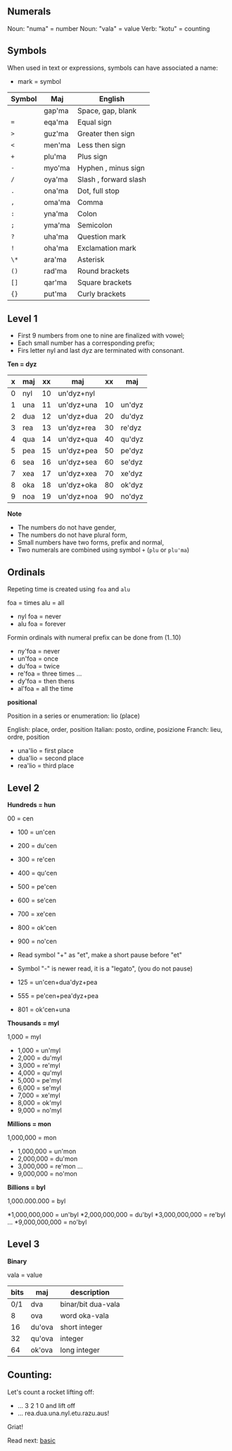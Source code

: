 ## Numerals 

Noun: "numa" = number
Noun: "vala" = value
Verb: "kotu" = counting

## Symbols

When used in text or expressions, symbols can have associated a name:

* mark = symbol

Symbol | Maj    | English
-------|--------|---------------------
  ` `  | gap'ma | Space, gap, blank
  `=`  | eqa'ma | Equal sign
  `>`  | guz'ma | Greater then sign
  `<`  | men'ma | Less then sign
  `+`  | plu'ma | Plus sign 
  `-`  | myo'ma | Hyphen , minus sign 
  `/`  | oya'ma | Slash , forward slash 
  `.`  | ona'ma | Dot, full stop 
  `,`  | oma'ma | Comma 
  `:`  | yna'ma | Colon 
  `;`  | yma'ma | Semicolon 
  `?`  | uha'ma | Question mark 
  `!`  | oha'ma | Exclamation mark 
  `\*` | ara'ma | Asterisk 
  `()` | rad'ma | Round brackets 
  `[]` | qar'ma | Square brackets 
  `{}` | put'ma | Curly brackets 

## Level 1

* First 9 numbers from one to nine are finalized with vowel;
* Each small number has a corresponding prefix;
* Firs letter nyl and last dyz are terminated with consonant.

**Ten = dyz** 

x | maj  | xx | maj          | xx | maj    |
--|------|----|--------------|----|--------|
0 | nyl  | 10 | un'dyz+nyl   |    |        |
1 | una  | 11 | un'dyz+una   | 10 | un'dyz |
2 | dua  | 12 | un'dyz+dua   | 20 | du'dyz |
3 | rea  | 13 | un'dyz+rea   | 30 | re'dyz |
4 | qua  | 14 | un'dyz+qua   | 40 | qu'dyz |
5 | pea  | 15 | un'dyz+pea   | 50 | pe'dyz |
6 | sea  | 16 | un'dyz+sea   | 60 | se'dyz |
7 | xea  | 17 | un'dyz+xea   | 70 | xe'dyz |
8 | oka  | 18 | un'dyz+oka   | 80 | ok'dyz |
9 | noa  | 19 | un'dyz+noa   | 90 | no'dyz | 


**Note** 

* The numbers do not have gender,
* The numbers do not have plural form,
* Small numbers have two forms, prefix and normal,
* Two numerals are combined using symbol `+` (`plu` or `plu'ma`)
                                         
## Ordinals
         
Repeting time is created using `foa` and `alu`

foa  = times
alu  = all

* nyl foa = never
* alu foa = forever

Formin ordinals with numeral prefix can be done from (1..10)

* ny'foa = never
* un'foa = once
* du'foa = twice
* re'foa = three times
...
* dy'foa = then thens
* al'foa = all the time
          
**positional**

Position in a series or enumeration: lio (place)

English: place, order, position
Italian: posto, ordine, posizione
Franch:  lieu,  ordre, position

* una'lio = first place
* dua'lio = second place
* rea'lio = third place

## Level 2

**Hundreds = hun**

00 =  cen

* 100 =  un'cen
* 200 =  du'cen
* 300 =  re'cen
* 400 =  qu'cen
* 500 =  pe'cen
* 600 =  se'cen
* 700 =  xe'cen
* 800 =  ok'cen
* 900 =  no'cen

* Read symbol "+" as "et", make a short pause before "et"
* Symbol "-" is newer read, it is a "legato", (you do not pause)

* 125 = un'cen+dua'dyz+pea
* 555 = pe'cen+pea'dyz+pea
* 801 = ok'cen+una


**Thousands = myl**

1,000 = myl

* 1,000 = un'myl
* 2,000 = du'myl
* 3,000 = re'myl
* 4,000 = qu'myl
* 5,000 = pe'myl
* 6,000 = se'myl
* 7,000 = xe'myl
* 8,000 = ok'myl
* 9,000 = no'myl


**Millions  = mon**

1,000,000  = mon


* 1,000,000 = un'mon
* 2,000,000 = du'mon
* 3,000,000 = re'mon
  ...
* 9,000,000 = no'mon


**Billions = byl**

1,000.000.000   = byl


*1,000,000,000 = un'byl
*2,000,000,000 = du'byl
*3,000,000,000 = re'byl
...
*9,000,000,000 = no'byl


## Level 3

**Binary**

vala = value

bits| maj      | description
----|----------|----------------------
0/1 | dva      | binar/bit   dua-vala
8   | ova      | word        oka-vala
16  | du'ova   | short integer
32  | qu'ova   | integer
64  | ok'ova   | long integer

## Counting:

Let's count a rocket lifting off:

* ... 3 2 1 0 and lift off
* ... rea.dua.una.nyl.etu.razu.aus!

Griat!

Read next: [basic](basic.md)